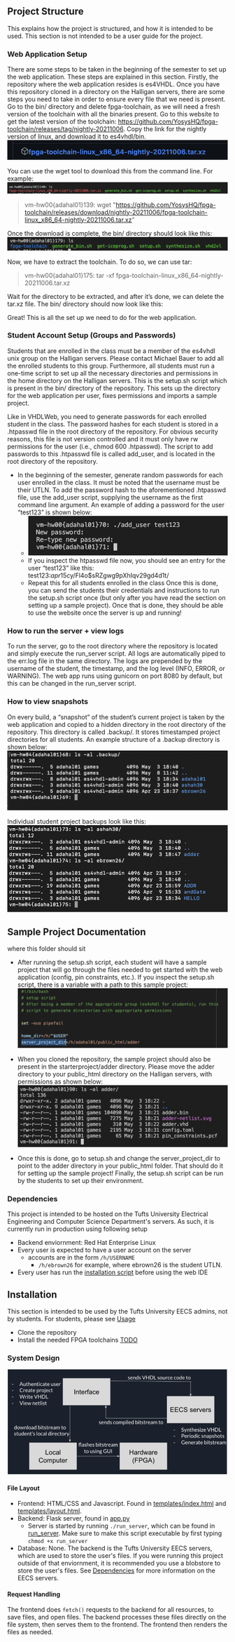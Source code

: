 
## Project Structure
This explains how the project is structured, and how it is intended to be used. This section is not intended to be a user guide for the project.

### Web Application Setup
There are some steps to be taken in the beginning of the semester to set up the web application. These steps are explained in this section. Firstly, the repository where the web application resides is es4VHDL. Once you have this repository cloned in a directory on the Halligan servers, there are some steps you need to take in order to ensure every file that we need is present. Go to the bin/ directory and delete fpga-toolchain, as we will need a fresh version of the toolchain with all the binaries present. Go to this website to get the latest version of the toolchain: https://github.com/YosysHQ/fpga-toolchain/releases/tag/nightly-20211006. Copy the link for the nightly version of linux, and download it to es4vhdl/bin.
![fpga toolchain binary on Github releases](images/fpga-toolchain.png)

You can use the wget tool to download this from the command line. For example:
![Nightly FPGA Toolchain downloaded](images/fpga-toolchain-linux.png)
> vm-hw00{adahal01}139: wget "https://github.com/YosysHQ/fpga-toolchain/releases/download/nightly-20211006/fpga-toolchain-linux_x86_64-nightly-20211006.tar.xz"

Once the download is complete, the bin/ directory should look like this:
![directory after downloading](images/bin-after-download.png)

Now, we have to extract the toolchain. To do so, we can use tar:
> vm-hw00{adahal01}175: tar -xf fpga-toolchain-linux_x86_64-nightly-20211006.tar.xz

Wait for the directory to be extracted, and after it’s done, we can delete the tar.xz file. The bin/ directory should now look like this:


Great! This is all the set up we need to do for the web application.

### Student Account Setup (Groups and Passwords)
Students that are enrolled in the class must be a member of the es4vhdl unix group on the Halligan servers. Please contact Michael Bauer to add all the enrolled students to this group. Furthermore, all students must run a one-time script to set up all the necessary directories and permissions in the home directory on the Halligan servers. This is the setup.sh script which is present in the bin/ directory of  the repository. This sets up the directory for the web application per user, fixes permissions and imports a sample project.

Like in VHDLWeb, you need to generate passwords for each enrolled student in the class. The password hashes for each student is stored in a .htpasswd file in the root directory of the repository. For obvious security reasons, this file is not version controlled and it must only have rw permissions for the user (i.e., chmod 600 .htpasswd). The script to add passwords to this .htpasswd file is called add_user, and is located in the root directory of the repository.
- In the beginning of the semester, generate random passwords for each user enrolled in the class. It must be noted that the username must be their UTLN. To add the password hash to the aforementioned .htpasswd file, use the add_user script, supplying the username as the first command line argument. An example of adding a password for the user “test123” is shown below:
    - ![Add User](images/add_user.png)
    - If you inspect the htpasswd file now, you should see an entry for the user “test123” like this: test123:$apr1$5cy/Fl4o$sRZgwg9pXhIqv29gd4d1t/
    - Repeat this for all students enrolled in the class
Once this is done, you can send the students their credentials and instructions to run the setup.sh script once (but only after you have read the section on setting up a sample project). Once that is done, they should be able to use the website once the server is up and running!

### How to run the server + view logs
To run the server, go to the root directory where the repository is located and simply execute the run_server script. All logs are automatically piped to the err.log file in the same directory. The logs are prepended by the username of the student, the timestamp, and the log level (INFO, ERROR, or WARNING). The web app runs using gunicorn on port 8080 by default, but this can be changed in the run_server script.

### How to view snapshots
On every build, a “snapshot” of the student’s current project is taken by the web application and copied to a hidden directory in the root directory of the repository. This directory is called .backup/. It stores timestamped project directories for all students. An example structure of a .backup directory is shown below:
![backups](images/backups.png)


Individual student project backups look like this:
![individual backups](images/individual-backups.png)

## Sample Project Documentation 
where this folder should sit
- After running the setup.sh script, each student will have a sample project that will go through the files needed to get started with the web application (config, pin constraints, etc.). If you inspect the setup.sh script, there is a variable with a path to this sample project:
![Setup script image](images/setup-script.png)

- When you cloned the repository, the sample project should also be present in the starterproject/adder directory. Please move the adder directory to your public_html directory on the Halligan servers, with permissions as shown below:
![Public HTML ls](images/public_html.png)


- Once this is done, go to setup.sh and change the server_project_dir to point to the adder directory in your public_html folder. That should do it for setting up the sample project! Finally, the setup.sh script can be run by the students to set up their environment.


### Dependencies
This project is intended to be hosted on the Tufts University Electrical Engineering and Computer Science Department's servers. As such, it is currently run in production using following setup
- Backend enviornment: Red Hat Enterprise Linux
- Every user is expected to have a user account on the server
    - accounts are in the form `/h/USERNAME`
        - `/h/ebrown26` for example, where ebrown26 is the student UTLN.
- Every user has run the [installation script](bin/setup.sh) before using the web IDE

## Installation
This section is intended to be used by the Tufts University EECS admins, not by students. For students, please see [Usage](#Usage)

- Clone the repository
- Install the needed FPGA toolchains [TODO](#TODO)


### System Design
![SystemArchitecture](SystemArchitecture.png)
#### File Layout
- Frontend: HTML/CSS and Javascript. Found in [templates/index.html](templates/index.html) and [templates/layout.html](templates/layout.html).
- Backend: Flask server, found in [app.py](app.py)
    - Server is started by running `./run_server`, which can be found in [run_server](run_server). Make sure to make this script executable by first typing `chmod +x run_server`
- Database: None. The backend is the Tufts University EECS servers, which are used to store the user's files. If you were running this project outside of that enviornment, it is recommended you use a blobstore to store the user's files. See [Dependencies](#Dependencies) for more information on the EECS servers.

#### Request Handling
The frontend does `fetch()` requests to the backend for all resources, to save files, and open files. The backend processes these files directly on the file system, then serves them to the frontend. The frontend then renders the files as needed.

